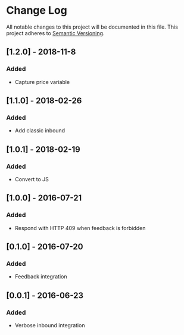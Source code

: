 # Change Log
All notable changes to this project will be documented in this file.
This project adheres to [Semantic Versioning](http://semver.org/).

## [1.2.0] - 2018-11-8
### Added
- Capture price variable

## [1.1.0] - 2018-02-26
### Added
- Add classic inbound

## [1.0.1] - 2018-02-19
### Added
- Convert to JS

## [1.0.0] - 2016-07-21
### Added
- Respond with HTTP 409 when feedback is forbidden

## [0.1.0] - 2016-07-20
### Added
- Feedback integration

## [0.0.1] - 2016-06-23
### Added
- Verbose inbound integration
